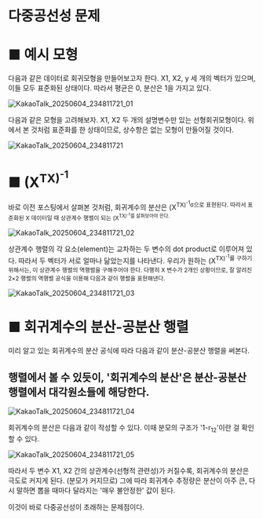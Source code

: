 # 다중공선성 문제

# ■ 예시 모형

다음과 같은 데이터로 회귀모형을 만들어보고자 한다. X1, X2, y 세 개의 벡터가 있으며, 이들 모두 표준화된 상태이다. 
따라서 평균은 0, 분산은 1을 가지고 있다. 

![KakaoTalk_20250604_234811721_01](https://github.com/user-attachments/assets/4215ea48-9fc1-4500-82bc-6bb2d4efeae7)

다음과 같은 모형을 고려해보자. X1, X2 두 개의 설명변수만 있는 선형회귀모형이다.
위에서 본 것처럼 표준화를 한 상태이므로, 상수항은 없는 모형이 만들어질 것이다.

![KakaoTalk_20250604_234811721](https://github.com/user-attachments/assets/a3fa5867-9839-4da8-a4ea-7e1161fa637f)

# ■ (X<sup>T</sub>X)<sup>-1</sup>

바로 이전 포스팅에서 살펴본 것처럼, 회귀계수의 분산은 (X<sup>T</sub>X)<sup>-1</sup>σ으로 표현된다.
따라서 표준화된 X 데이터일 때 상관계수 행렬이 되는 (X<sup>T</sub>X)<sup>-1</sup>를 살펴보아야 한다.

![KakaoTalk_20250604_234811721_02](https://github.com/user-attachments/assets/4d2d44a0-8345-43b9-8cba-f7d4b286a32f)

상관계수 행렬의 각 요소(element)는 교차하는 두 변수의 dot product로 이루어져 있다. 따라서 두 벡터가 서로 얼마나 닮았는지를 나타낸다.
우리가 원하는 (X<sup>T</sub>X)<sup>-1</sup>를 구하기 위해서는, 이 상관계수 행렬의 역행렬을 구해주어야 한다. 
다행히 X 변수가 2개인 상황이므로, 잘 알려진 2×2 행렬의 역행렬 공식을 이용해 다음과 같이 행렬을 표현해낸다. 

![KakaoTalk_20250604_234811721_03](https://github.com/user-attachments/assets/0e8c6dca-7750-4a4e-bdc1-eb0bffe84fca)

# ■ 회귀계수의 분산-공분산 행렬

미리 알고 있는 회귀계수의 분산 공식에 따라 다음과 같이 분산-공분산 행렬을 써본다. 
## 행렬에서 볼 수 있듯이, '회귀계수의 분산'은 분산-공분산 행렬에서 대각원소들에 해당한다. 

![KakaoTalk_20250604_234811721_04](https://github.com/user-attachments/assets/0068a28f-62fc-4536-87d6-f9b6c77d0c12)

회귀계수의 분산은 다음과 같이 작성할 수 있다. 이때 분모의 구조가 '1-r<sub>12</sub>'이란 걸 확인할 수 있다.

![KakaoTalk_20250604_234811721_05](https://github.com/user-attachments/assets/690c97d7-8580-474e-925d-ee9bf2cc0ecb)

따라서 두 변수 X1, X2 간의 상관계수(선형적 관련성)가 커질수록, 회귀계수의 분산은 극도로 커지게 된다. (분모가 커지므로)
그에 따라 회귀계수 추정량은 분산이 아주 큰, 다시 말하면 뽑을 때마다 달라지는 '매우 불안정한' 값이 된다.

이것이 바로 다중공선성이 초래하는 문제점이다.

